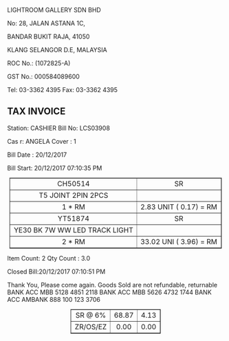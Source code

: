 LIGHTROOM GALLERY SDN BHD

No: 28, JALAN ASTANA 1C,

BANDAR BUKIT RAJA, 41050

KLANG SELANGOR D.E, MALAYSIA

ROC No.: (1072825-A)

GST No.: 000584089600

Tel: 03-3362 4395 Fax: 03-3362 4395

## TAX INVOICE

Station: CASHIER Bill No: LCS03908

Cas r: ANGELA Cover : 1

Bill Date : 20/12/2017

Bill Start: 20/12/2017 07:10:35 PM


<table border=1 style='margin: auto; width: max-content;'><tr><td style='text-align: center;'>CH50514</td><td style='text-align: center;'>SR</td></tr><tr><td style='text-align: center;'>T5 JOINT 2PIN 2PCS</td><td style='text-align: center;'></td></tr><tr><td style='text-align: center;'>1 * RM</td><td style='text-align: center;'>2.83 UNIT ( 0.17) = RM</td></tr><tr><td style='text-align: center;'>YT51874</td><td style='text-align: center;'>SR</td></tr><tr><td style='text-align: center;'>YE30 BK 7W WW LED TRACK LIGHT</td><td style='text-align: center;'></td></tr><tr><td style='text-align: center;'>2 * RM</td><td style='text-align: center;'>33.02 UNI ( 3.96) = RM</td></tr></table>

Item Count: 2 Qty Count : 3.0

Closed Bill:20/12/2017 07:10:51 PM

Thank You, Please come again.
Goods Sold are not refundable, returnable
BANK ACC MBB 5128 4851 2118
BANK ACC MBB 5626 4732 1744
BANK ACC AMBANK 888 100 123 3706


<table border=1 style='margin: auto; width: max-content;'><tr><td style='text-align: center;'>SR @ 6%</td><td style='text-align: center;'>68.87</td><td style='text-align: center;'>4.13</td></tr><tr><td style='text-align: center;'>ZR/OS/EZ</td><td style='text-align: center;'>0.00</td><td style='text-align: center;'>0.00</td></tr></table>
